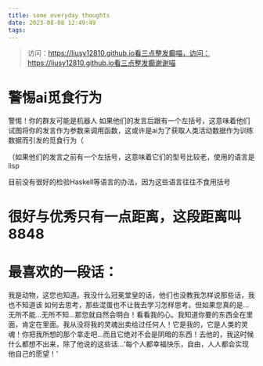 ```yaml
---
title: some everyday thoughts
date: 2023-08-08 12:49:49
tags:
---
```



> 访问：https://liusy12810.github.io看三点整发癫喵，访问：https://liusy12810.github.io看三点整发癫谢谢喵

# 警惕ai觅食行为
警惕！你的群友可能是机器人
如果他们的发言后跟有一个左括号，这意味着他们试图将你的发言作为参数来调用函数，这或许是ai为了获取人类活动数据作为训练数据而引发的觅食行为（

（如果他们的发言之前有一个左括号，这意味着它们的型号比较老，使用的语言是lisp

目前没有很好的检验Haskell等语言的办法，因为这些语言往往不食用括号

# 很好与优秀只有一点距离，这段距离叫8848

# 最喜欢的一段话：
我是动物，这您也知道。我没什么冠冕堂皇的话，他们也没教我怎样说那些话，我也不知道该
如何去思考，那些混蛋也不让我去学习怎样思考。但如果您真的是...无所不能...无所不知...那您就自然会明白！看看我的心。我知道你要的东西全在里面，肯定在里面。我从没将我的灵魂出卖给过任何人！它是我的，它是人类的灵魂！你把我所想的那个拿走吧...而且它绝对不会是阴暗的东西！去他的，我这时候什么都想不出来，除了他说的这些话...‘每个人都幸福快乐，自由，人人都会实现他自己的愿望！’